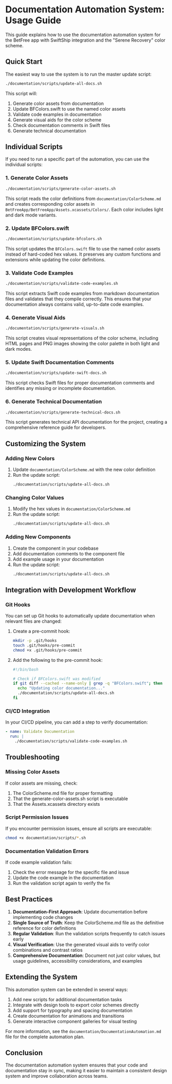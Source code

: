# Documentation Automation System: Usage Guide

This guide explains how to use the documentation automation system for the BetFree app with SwiftShip integration and the "Serene Recovery" color scheme.

## Quick Start

The easiest way to use the system is to run the master update script:

```bash
./documentation/scripts/update-all-docs.sh
```

This script will:
1. Generate color assets from documentation
2. Update BFColors.swift to use the named color assets
3. Validate code examples in documentation
4. Generate visual aids for the color scheme
5. Check documentation comments in Swift files
6. Generate technical documentation

## Individual Scripts

If you need to run a specific part of the automation, you can use the individual scripts:

### 1. Generate Color Assets

```bash
./documentation/scripts/generate-color-assets.sh
```

This script reads the color definitions from `documentation/ColorScheme.md` and creates corresponding color assets in `BetFreeApp/BetFreeApp/Assets.xcassets/Colors/`. Each color includes light and dark mode variants.

### 2. Update BFColors.swift

```bash
./documentation/scripts/update-bfcolors.sh
```

This script updates the `BFColors.swift` file to use the named color assets instead of hard-coded hex values. It preserves any custom functions and extensions while updating the color definitions.

### 3. Validate Code Examples

```bash
./documentation/scripts/validate-code-examples.sh
```

This script extracts Swift code examples from markdown documentation files and validates that they compile correctly. This ensures that your documentation always contains valid, up-to-date code examples.

### 4. Generate Visual Aids

```bash
./documentation/scripts/generate-visuals.sh
```

This script creates visual representations of the color scheme, including HTML pages and PNG images showing the color palette in both light and dark modes.

### 5. Update Swift Documentation Comments

```bash
./documentation/scripts/update-swift-docs.sh
```

This script checks Swift files for proper documentation comments and identifies any missing or incomplete documentation.

### 6. Generate Technical Documentation

```bash
./documentation/scripts/generate-technical-docs.sh
```

This script generates technical API documentation for the project, creating a comprehensive reference guide for developers.

## Customizing the System

### Adding New Colors

1. Update `documentation/ColorScheme.md` with the new color definition
2. Run the update script:
   ```bash
   ./documentation/scripts/update-all-docs.sh
   ```

### Changing Color Values

1. Modify the hex values in `documentation/ColorScheme.md`
2. Run the update script:
   ```bash
   ./documentation/scripts/update-all-docs.sh
   ```

### Adding New Components

1. Create the component in your codebase
2. Add documentation comments to the component file
3. Add example usage in your documentation
4. Run the update script:
   ```bash
   ./documentation/scripts/update-all-docs.sh
   ```

## Integration with Development Workflow

### Git Hooks

You can set up Git hooks to automatically update documentation when relevant files are changed:

1. Create a pre-commit hook:
   ```bash
   mkdir -p .git/hooks
   touch .git/hooks/pre-commit
   chmod +x .git/hooks/pre-commit
   ```

2. Add the following to the pre-commit hook:
   ```bash
   #!/bin/bash
   
   # Check if BFColors.swift was modified
   if git diff --cached --name-only | grep -q "BFColors.swift"; then
     echo "Updating color documentation..."
     ./documentation/scripts/update-all-docs.sh
   fi
   ```

### CI/CD Integration

In your CI/CD pipeline, you can add a step to verify documentation:

```yaml
- name: Validate Documentation
  run: |
    ./documentation/scripts/validate-code-examples.sh
```

## Troubleshooting

### Missing Color Assets

If color assets are missing, check:
1. The ColorScheme.md file for proper formatting
2. That the generate-color-assets.sh script is executable
3. That the Assets.xcassets directory exists

### Script Permission Issues

If you encounter permission issues, ensure all scripts are executable:

```bash
chmod +x documentation/scripts/*.sh
```

### Documentation Validation Errors

If code example validation fails:
1. Check the error message for the specific file and issue
2. Update the code example in the documentation
3. Run the validation script again to verify the fix

## Best Practices

1. **Documentation-First Approach**: Update documentation before implementing code changes
2. **Single Source of Truth**: Keep the ColorScheme.md file as the definitive reference for color definitions
3. **Regular Validation**: Run the validation scripts frequently to catch issues early
4. **Visual Verification**: Use the generated visual aids to verify color combinations and contrast ratios
5. **Comprehensive Documentation**: Document not just color values, but usage guidelines, accessibility considerations, and examples

## Extending the System

This automation system can be extended in several ways:

1. Add new scripts for additional documentation tasks
2. Integrate with design tools to export color schemes directly
3. Add support for typography and spacing documentation
4. Create documentation for animations and transitions
5. Generate interactive component galleries for visual testing

For more information, see the `documentation/DocumentationAutomation.md` file for the complete automation plan.

## Conclusion

The documentation automation system ensures that your code and documentation stay in sync, making it easier to maintain a consistent design system and improve collaboration across teams. 